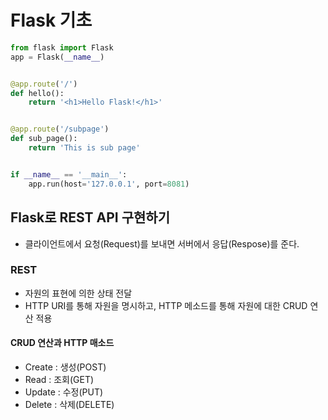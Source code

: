 # Flask 기초

```python
from flask import Flask
app = Flask(__name__)


@app.route('/')
def hello():
    return '<h1>Hello Flask!</h1>'


@app.route('/subpage')
def sub_page():
    return 'This is sub page'


if __name__ == '__main__':
    app.run(host='127.0.0.1', port=8081)
```



## Flask로 REST API 구현하기

- 클라이언트에서 요청(Request)를 보내면
  서버에서 응답(Respose)를 준다.

### REST

- 자원의 표현에 의한 상태 전달
- HTTP URI를 통해 자원을 명시하고, HTTP 메소드를 통해 자원에 대한 CRUD 연산 적용

#### CRUD 연산과 HTTP 매소드

- Create : 생성(POST)
- Read : 조회(GET)
- Update : 수정(PUT)
- Delete : 삭제(DELETE)